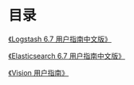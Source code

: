 # 目录

[《Logstash 6.7 用户指南中文版》](http://www.tyrival.com/books/logstash-guide/)

[《Elasticsearch 6.7 用户指南中文版》](http://www.tyrival.com/books/elasticsearch-guide/)

[《Vision 用户指南》](http://www.tyrival.com/books/vision-guide/)

